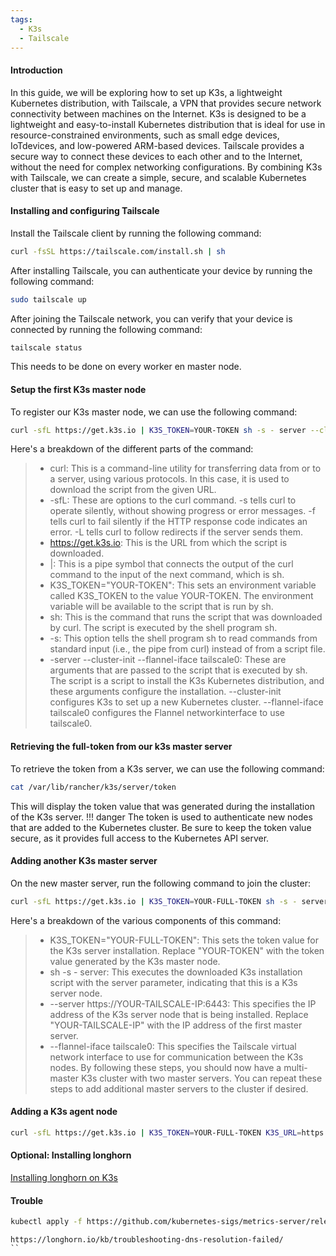 ```yaml
---
tags:
  - K3s
  - Tailscale
---
```

#### Introduction
In this guide, we will be exploring how to set up K3s, a lightweight Kubernetes distribution, with Tailscale, a VPN that provides secure network connectivity between machines on the Internet. K3s is designed to be a lightweight and easy-to-install Kubernetes distribution that is ideal for use in resource-constrained environments, such as small edge devices, IoTdevices, and low-powered ARM-based devices. Tailscale provides a secure way to connect these devices to each other and to the Internet, without the need for complex networking configurations. By combining K3s with Tailscale, we can create a simple, secure, and scalable Kubernetes cluster that is easy to set up and manage.
#### Installing and configuring Tailscale
Install the Tailscale client by running the following command:
```sh
curl -fsSL https://tailscale.com/install.sh | sh
```
After installing Tailscale, you can authenticate your device by running the following command:
```sh
sudo tailscale up
```
After joining the Tailscale network, you can verify that your device is connected by running the following command:
```sh
tailscale status
```
This needs to be done on every worker en master node.
#### Setup the first K3s master node
To register our K3s master node, we can use the following command:
```sh
curl -sfL https://get.k3s.io | K3S_TOKEN=YOUR-TOKEN sh -s - server --cluster-init --flannel-iface tailscale0
```
Here's a breakdown of the different parts of the command:
> - curl: This is a command-line utility for transferring data from or to a server, using various protocols. In this case, it is used to download the script from the given URL.
> - -sfL: These are options to the curl command. -s tells curl to operate silently, without showing progress or error messages. -f tells curl to fail silently if the HTTP response code indicates an error. -L tells curl to follow redirects if the server sends them.
> - https://get.k3s.io: This is the URL from which the script is downloaded.
> - |: This is a pipe symbol that connects the output of the curl command to the input of the next command, which is sh.
> - K3S_TOKEN="YOUR-TOKEN": This sets an environment variable called K3S_TOKEN to the value YOUR-TOKEN. The environment variable will be available to the script that is run by sh.
> - sh: This is the command that runs the script that was downloaded by curl. The script is executed by the shell program sh.
> - -s: This option tells the shell program sh to read commands from standard input (i.e., the pipe from curl) instead of from a script file.
> - -server --cluster-init --flannel-iface tailscale0: These are arguments that are passed to the script that is executed by sh. The script is a script to install the K3s Kubernetes distribution, and these arguments configure the installation. --cluster-init configures K3s to set up a new Kubernetes cluster. --flannel-iface tailscale0 configures the Flannel networkinterface to use tailscale0.
#### Retrieving the full-token from our k3s master server
To retrieve the token from a K3s server, we can use the following command:
```sh
cat /var/lib/rancher/k3s/server/token
```
This will display the token value that was generated during the installation of the K3s server. 
!!! danger The token is used to authenticate new nodes that are added to the Kubernetes cluster. Be sure to keep the token value secure, as it provides full access to the Kubernetes API server.

#### Adding another K3s master server
On the new master server, run the following command to join the cluster:
```sh
curl -sfL https://get.k3s.io | K3S_TOKEN=YOUR-FULL-TOKEN sh -s - server --server https://YOUR-TAILSCALE-IP:6443  --flannel-iface tailscale0
```
Here's a breakdown of the various components of this command:
> - K3S_TOKEN="YOUR-FULL-TOKEN": This sets the token value for the K3s server installation. Replace "YOUR-TOKEN" with the token value generated by the K3s master node.
> - sh -s - server: This executes the downloaded K3s installation script with the server parameter, indicating that this is a K3s server node.
> - --server https://YOUR-TAILSCALE-IP:6443: This specifies the IP address of the K3s server node that is being installed. Replace "YOUR-TAILSCALE-IP" with the IP address of the first master server.
> - --flannel-iface tailscale0: This specifies the Tailscale virtual network interface to use for communication between the K3s nodes.
By following these steps, you should now have a multi-master K3s cluster with two master servers. You can repeat these steps to add additional master servers to the cluster if desired.
#### Adding a K3s agent node
```sh
curl -sfL https://get.k3s.io | K3S_TOKEN=YOUR-FULL-TOKEN K3S_URL=https://YOUR-TAILSCALE-IP:6443 sh -s - --flannel-iface tailscale0
```
#### Optional: Installing longhorn
[Installing longhorn on K3s](https://wiki.rschmits.com/books/k3s-with-tailscale/page/installing-longhorn-on-k3s)
#### Trouble
```sh
kubectl apply -f https://github.com/kubernetes-sigs/metrics-server/releases/latest/download/components.yaml
```
```
https://longhorn.io/kb/troubleshooting-dns-resolution-failed/
``